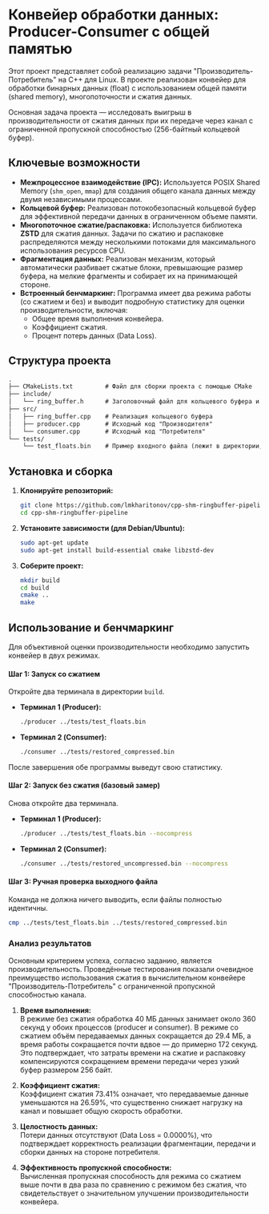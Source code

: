 # Конвейер обработки данных: Producer-Consumer с общей памятью

Этот проект представляет собой реализацию задачи "Производитель-Потребитель" на C++ для Linux. В проекте реализован конвейер для обработки бинарных данных (float) с использованием общей памяти (shared memory), многопоточности и сжатия данных.

Основная задача проекта — исследовать выигрыш в производительности от сжатия данных при их передаче через канал с ограниченной пропускной способностью (256-байтный кольцевой буфер).

## Ключевые возможности
*   **Межпроцессное взаимодействие (IPC):** Используется POSIX Shared Memory (`shm_open`, `mmap`) для создания общего канала данных между двумя независимыми процессами.
*   **Кольцевой буфер:** Реализован потокобезопасный кольцевой буфер для эффективной передачи данных в ограниченном объеме памяти.
*   **Многопоточное сжатие/распаковка:** Используется библиотека **ZSTD** для сжатия данных. Задачи по сжатию и распаковке распределяются между несколькими потоками для максимального использования ресурсов CPU.
*   **Фрагментация данных:** Реализован механизм, который автоматически разбивает сжатые блоки, превышающие размер буфера, на мелкие фрагменты и собирает их на принимающей стороне.
*   **Встроенный бенчмаркинг:** Программа имеет два режима работы (со сжатием и без) и выводит подробную статистику для оценки производительности, включая:
    *   Общее время выполнения конвейера.
    *   Коэффициент сжатия.
    *   Процент потерь данных (Data Loss).

## Структура проекта
```txt
.
├── CMakeLists.txt         # Файл для сборки проекта с помощью CMake
├── include/
│   └── ring_buffer.h      # Заголовочный файл для кольцевого буфера и общих структур
├── src/
│   ├── ring_buffer.cpp    # Реализация кольцевого буфера
│   ├── producer.cpp       # Исходный код "Производителя"
│   └── consumer.cpp       # Исходный код "Потребителя"
└── tests/
    └── test_floats.bin    # Пример входного файла (лежит в директории, однако можно создать свой)
```
## Установка и сборка
1.  **Клонируйте репозиторий:**
    ```bash
    git clone https://github.com/lmkharitonov/cpp-shm-ringbuffer-pipeline
    cd cpp-shm-ringbuffer-pipeline
    ```

2.  **Установите зависимости (для Debian/Ubuntu):**
    ```bash
    sudo apt-get update
    sudo apt-get install build-essential cmake libzstd-dev
    ```

3.  **Соберите проект:**
    ```bash
    mkdir build
    cd build
    cmake ..
    make
    ```

## Использование и бенчмаркинг

Для объективной оценки производительности необходимо запустить конвейер в двух режимах.

#### Шаг 1: Запуск со сжатием

Откройте два терминала в директории `build`.

*   **Терминал 1 (Producer):**
    ```bash
    ./producer ../tests/test_floats.bin
    ```
*   **Терминал 2 (Consumer):**
    ```bash
    ./consumer ../tests/restored_compressed.bin
    ```
После завершения обе программы выведут свою статистику.

#### Шаг 2: Запуск без сжатия (базовый замер)

Снова откройте два терминала.

*   **Терминал 1 (Producer):**
    ```bash
    ./producer ../tests/test_floats.bin --nocompress
    ```
*   **Терминал 2 (Consumer):**
    ```bash
    ./consumer ../tests/restored_uncompressed.bin --nocompress
    ```
#### Шаг 3: Ручная проверка выходного файла

Команда не должна ничего выводить, если файлы полностью идентичны.

```bash
cmp ../tests/test_floats.bin ../tests/restored_compressed.bin
```

### Анализ результатов

Основным критерием успеха, согласно заданию, является производительность. Проведённые тестирования показали очевидное преимущество использования сжатия в вычислительном конвейере "Производитель-Потребитель" с ограниченной пропускной способностью канала.

1. **Время выполнения:**  
   В режиме без сжатия обработка 40 МБ данных занимает около 360 секунд у обоих процессов (producer и consumer). В режиме со сжатием объём передаваемых данных сокращается до 29.4 МБ, а время работы сокращается почти вдвое — до примерно 172 секунд. Это подтверждает, что затраты времени на сжатие и распаковку компенсируются сокращением времени передачи через узкий буфер размером 256 байт.

2. **Коэффициент сжатия:**  
   Коэффициент сжатия 73.41% означает, что передаваемые данные уменьшаются на 26.59%, что существенно снижает нагрузку на канал и повышает общую скорость обработки.

3. **Целостность данных:**  
   Потери данных отсутствуют (Data Loss = 0.0000%), что подтверждает корректность реализации фрагментации, передачи и сборки данных на стороне потребителя.

4. **Эффективность пропускной способности:**  
   Вычисленная пропускная способность для режима со сжатием выше почти в два раза по сравнению с режимом без сжатия, что свидетельствует о значительном улучшении производительности конвейера.
